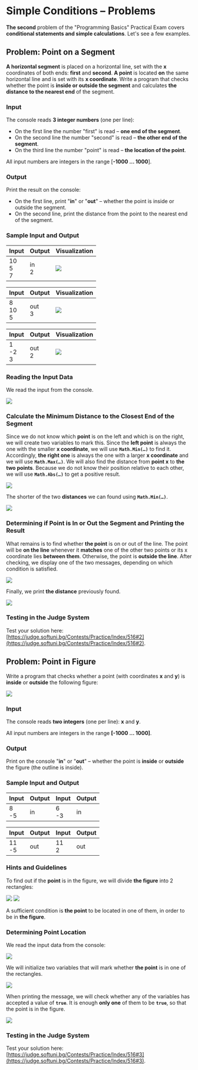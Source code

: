 # Simple Conditions – Problems

**The second** problem of the "Programming Basics" Practical Exam covers **conditional statements and simple calculations**. Let's see a few examples.


## Problem: Point on a Segment

**A horizontal segment** is placed on a horizontal line, set with the **x** coordinates of both ends: **first** and **second**. **A point** is located **on** the same horizontal line and is set with its **x coordinate**. Write a program that checks whether the point is **inside or outside the segment** and calculates **the distance to the nearest end** of the segment.

### Input

The console reads **3 integer numbers** (one per line):
- On the first line the number "first" is read – **one end of the segment**.
- On the second line the number "second" is read – **the other end of the segment**.
- On the third line the number "point" is read – **the location of the point**.

All input numbers are integers in the range [**-1000 … 1000**].

### Output

Print the result on the console:
- On the first line, print "**in**" or "**out**" – whether the point is inside or outside the segment.
- On the second line, print the distance from the point to the nearest end of the segment.

### Sample Input and Output

| Input | Output | Visualization |
| --- | --- | --- |
|10<br>5<br>7|in<br>2|![](/assets/chapter-8-1-images/03.Point-on-segment-01.png)|

| Input | Output | Visualization |
| --- | --- | --- |
|8<br>10<br>5|out<br>3|![](/assets/chapter-8-1-images/03.Point-on-segment-02.png)|

| Input | Output | Visualization |
| --- | --- | --- |
|1<br>-2<br>3|out<br>2|![](/assets/chapter-8-1-images/03.Point-on-segment-03.png)|

### Reading the Input Data

We read the input from the console.

![](/assets/chapter-8-1-images/03.Point-on-segment-04.png)

### Calculate the Minimum Distance to the Closest End of the Segment

Since we do not know which **point** is on the left and which is on the right, we will create two variables to mark this. Since the **left point** is always the one with the smaller **x coordinate**, we will use **`Math.Min(…)`** to find it. Accordingly, **the right one** is always the one with a larger **x coordinate** and we will use **`Math.Max(…)`**. We will also find the distance from **point x** to **the two points**. Because we do not know their position relative to each other, we will use **`Math.Abs(…)`** to get a positive result.

![](/assets/chapter-8-1-images/03.Point-on-segment-05.png)

The shorter of the two **distances** we can found using **`Math.Min(…)`**.

![](/assets/chapter-8-1-images/03.Point-on-segment-06.png)

### Determining if Point is In or Out the Segment and Printing the Result

What remains is to find whether **the point** is on or out of the line. The point will be **on the line** whenever it **matches** one of the other two points or its x coordinate lies **between them**. Otherwise, the point is **outside the line**. After checking, we display one of the two messages, depending on which condition is satisfied.

![](/assets/chapter-8-1-images/03.Point-on-segment-07.png)

Finally, we print **the distance** previously found.

![](/assets/chapter-8-1-images/03.Point-on-segment-08.png)

### Testing in the Judge System

Test your solution here: [https://judge.softuni.bg/Contests/Practice/Index/516#2](https://judge.softuni.bg/Contests/Practice/Index/516#2).


## Problem: Point in Figure

Write a program that checks whether a point (with coordinates **x** and **y**) is **inside** or **outside** the following figure:
 
![](/assets/chapter-8-1-images/04.Point-in-figure-01.png)

### Input

The console reads **two integers** (one per line): **x** and **y**.

All input numbers are integers in the range **[-1000 … 1000]**.

### Output

Print on the console "**in**" or "**out**" – whether the point is **inside** or **outside** the figure (the outline is inside).

### Sample Input and Output

| Input | Output | Input | Output |
|----|----|----|----|
|8<br>-5|in|6<br>-3|in|

| Input | Output | Input | Output |
|----|----|----|----|
|11<br>-5|out|11<br>2|out|

### Hints and Guidelines

To find out if the **point** is in the figure, we will divide **the figure** into 2 rectangles:

![](/assets/chapter-8-1-images/04.Point-in-figure-02.png)
![](/assets/chapter-8-1-images/04.Point-in-figure-03.png)

A sufficient condition is **the point** to be located in one of them, in order to be in **the figure**.

### Determining Point Location

We read the input data from the console:

![](/assets/chapter-8-1-images/04.Point-in-figure-04.png)

We will initialize two variables that will mark whether **the point** is in one of the rectangles.

![](/assets/chapter-8-1-images/04.Point-in-figure-05.png)

When printing the message, we will check whether any of the variables has accepted a value of **`true`**. It is enough **only one** of them to be **`true`**, so that the point is in the figure.

![](/assets/chapter-8-1-images/04.Point-in-figure-06.png)

### Testing in the Judge System

Test your solution here: [https://judge.softuni.bg/Contests/Practice/Index/516#3](https://judge.softuni.bg/Contests/Practice/Index/516#3).
